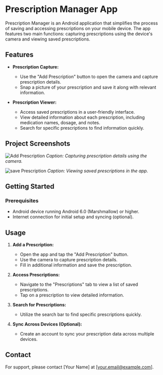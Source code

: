 # Prescription Manager App

Prescription Manager is an Android application that simplifies the process of saving and accessing prescriptions on your mobile device. The app features two main functions: capturing prescriptions using the device's camera and viewing saved prescriptions.

## Features

- **Prescription Capture:**
  - Use the "Add Prescription" button to open the camera and capture prescription details.
  - Snap a picture of your prescription and save it along with relevant information.

- **Prescription Viewer:**
  - Access saved prescriptions in a user-friendly interface.
  - View detailed information about each prescription, including medication names, dosage, and notes.
  - Search for specific prescriptions to find information quickly.

## Project Screenshots

![Add Prescription](/screenshots/add_prescription.png)
*Caption: Capturing prescription details using the camera.*

![save Prescription](/screenshots/view_prescription.png)
*Caption: Viewing saved prescriptions in the app.*

## Getting Started

### Prerequisites

- Android device running Android 6.0 (Marshmallow) or higher.
- Internet connection for initial setup and syncing (optional).

## Usage

1. **Add a Prescription:**
   - Open the app and tap the "Add Prescription" button.
   - Use the camera to capture prescription details.
   - Fill in additional information and save the prescription.

2. **Access Prescriptions:**
   - Navigate to the "Prescriptions" tab to view a list of saved prescriptions.
   - Tap on a prescription to view detailed information.

3. **Search for Prescriptions:**
   - Utilize the search bar to find specific prescriptions quickly.

4. **Sync Across Devices (Optional):**
   - Create an account to sync your prescription data across multiple devices.

## Contact

For support, please contact [Your Name] at [your.email@example.com].
